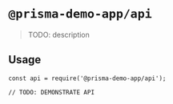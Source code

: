 # `@prisma-demo-app/api`

> TODO: description

## Usage

```
const api = require('@prisma-demo-app/api');

// TODO: DEMONSTRATE API
```
